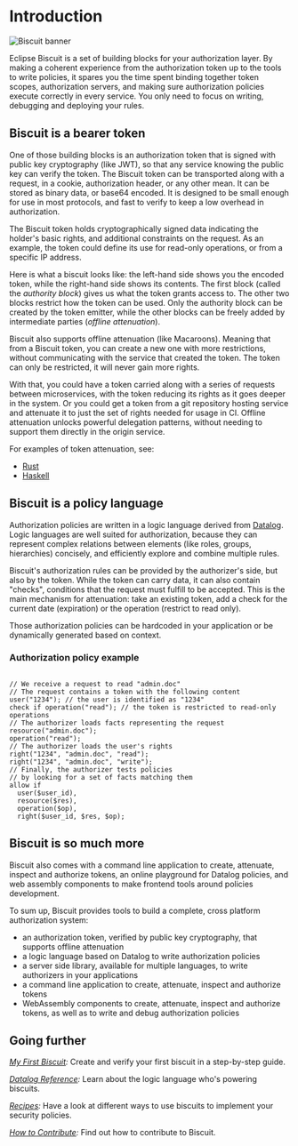 # Introduction

![Biscuit banner](../images/banner.jpg)


Eclipse Biscuit is a set of building blocks for your authorization layer. By making a coherent experience from the authorization token up to the tools to write policies, it spares you the time spent binding together token scopes, authorization servers, and making sure authorization policies execute correctly in every service. You only need to focus on writing, debugging and deploying your rules.

## Biscuit is a bearer token

One of those building blocks is an authorization token that is signed with public key cryptography (like JWT), so that any service knowing the public key can verify the token. The Biscuit token can be transported along with a request, in a cookie, authorization header, or any other mean. It can be stored as binary data, or base64 encoded. It is designed to be small enough for use in most protocols, and fast to verify to keep a low overhead in authorization.

The Biscuit token holds cryptographically signed data indicating the holder's basic rights, and additional constraints on the request. As an example, the token could define its use for read-only operations, or from a specific IP address.

Here is what a biscuit looks like: the left-hand side shows you the encoded token, while the right-hand side shows its contents. The first block (called the _authority block_) gives us what the token grants access to. The other two blocks restrict how the token can be used. Only the authority block can be created by the token emitter, while the other blocks can be freely added by intermediate parties (_offline attenuation_).

<bc-token-printer biscuit="En0KEwoEMTIzNBgDIgkKBwgKEgMYgAgSJAgAEiAs2CFWr5WyHHWEiMhTXxVNw4gP7PlADPaGfr_AQk9WohpA6LZTjFfFhcFQrMsp2O7bOI9BOzP-jIE5PGhha62HDfX4t5FLQivX5rUhH5iTv2c-rd0kDSazrww4cD1UCeytDSIiCiCfMgpVPOuqq371l1wHVhCXoIscKW-wrwiKN80vR_Rfzg==">
</bc-token-printer>

Biscuit also supports offline attenuation (like Macaroons). Meaning that from a Biscuit token, you can create a new one with more restrictions, without communicating with the service that created the token. The token can only be restricted, it will never gain more rights.

With that, you could have a token carried along with a series of requests between microservices, with the token reducing its rights as it goes deeper in the system. Or you could get a token from a git repository hosting service and attenuate it to just the set of rights needed for usage in CI.
Offline attenuation unlocks powerful delegation patterns, without needing to support them directly in the origin service.

For examples of token attenuation, see:
- [Rust](../usage/rust.md#attenuate-a-token)
- [Haskell](../usage/haskell.md#attenuate-a-token)

## Biscuit is a policy language

Authorization policies are written in a logic language derived from [Datalog](https://en.wikipedia.org/wiki/Datalog). Logic languages are well suited for authorization, because they can represent complex relations between elements (like roles, groups, hierarchies) concisely, and efficiently explore and combine multiple rules.

Biscuit's authorization rules can be provided by the authorizer's side, but also by the token. While the token can carry data, it can also contain "checks", conditions that the request must fulfill to be accepted. This is the main mechanism for attenuation: take an existing token, add a check for the current date (expiration) or the operation (restrict to read only).

Those authorization policies can be hardcoded in your application or be dynamically generated based on context.

### Authorization policy example

<bc-datalog-playground>
<pre><code class="authorizer">
// We receive a request to read "admin.doc"
// The request contains a token with the following content
user("1234"); // the user is identified as "1234"
check if operation("read"); // the token is restricted to read-only operations
// The authorizer loads facts representing the request
resource("admin.doc");
operation("read");
// The authorizer loads the user's rights
right("1234", "admin.doc", "read");
right("1234", "admin.doc", "write");
// Finally, the authorizer tests policies
// by looking for a set of facts matching them
allow if
  user($user_id),
  resource($res),
  operation($op),
  right($user_id, $res, $op);
</code></pre>
</bc-datalog-playground> 

## Biscuit is so much more

Biscuit also comes with a command line application to create, attenuate, inspect and authorize tokens, an online playground for Datalog policies, and web assembly components to make frontend tools around policies development.

To sum up, Biscuit provides tools to build a complete, cross platform authorization system:

- an authorization token, verified by public key cryptography, that supports offline attenuation
- a logic language based on Datalog to write authorization policies
- a server side library, available for multiple languages, to write authorizers in your applications
- a command line application to create, attenuate, inspect and authorize tokens
- WebAssembly components to create, attenuate, inspect and authorize tokens, as well as to write and debug authorization policies

## Going further

*[My First Biscuit](./my-first-biscuit.md):* Create and verify your first biscuit in a step-by-step guide.

*[Datalog Reference](../reference/datalog.md):* Learn about the logic language who's powering biscuits.

*[Recipes](../recipes.md):* Have a look at different ways to use biscuits to implement your security policies.

*[How to Contribute](https://www.biscuitsec.org/docs/contributing/how-to-contribute/):* Find out how to contribute to Biscuit.
